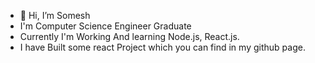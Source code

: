 - 👋 Hi, I’m Somesh
- I'm Computer Science Engineer Graduate
- Currently I'm Working And learning Node.js, React.js.
- I have Built some react Project which you can find in my github page.
<!---
Shaarns/Shaarns is a ✨ special ✨ repository because its `README.md` (this file) appears on your GitHub profile.
You can click the Preview link to take a look at your changes.
--->
